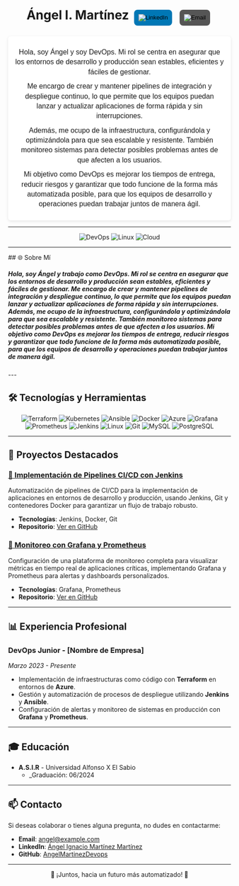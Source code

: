 <div align=center>
  <h1 align="center">Ángel I. Martínez 
  <a href="https://github.com/AngelMartinezDevops" target="_blank" style="text-decoration: none;">
    <button style="background-color: #0077b5; border: none; border-radius: 8px; margin: 5px; cursor: pointer; padding: 10px; display: inline-flex; justify-content: center; align-items: center;"><img src="https://img.icons8.com/ios-filled/24/ffffff/linkedin.png" alt="LinkedIn"/></button>
    <button style="background-color: #555; border: none; border-radius: 8px; margin: 5px; cursor: pointer; padding: 10px; display: inline-flex; justify-content: center; align-items: center;"><img src="https://img.icons8.com/ios-filled/24/ffffff/filled-message.png" alt="Email"/></button>
  </a>
  </h1>
</div>

<div align=center class="presentation" style="text-align: center; max-width: 500px; margin: 0 auto; padding: 15px; background-color: #fff; box-shadow: 0 2px 6px rgba(0, 0, 0, 0.1); border-radius: 6px; font-family: Arial, sans-serif;">
    <p style="font-size: 16px; line-height: 1.4; margin: 10px 0;">
        Hola, soy Ángel y soy DevOps. Mi rol se centra en asegurar que los entornos de desarrollo y producción sean estables, eficientes y fáciles de gestionar.
    </p>
    <p style="font-size: 16px; line-height: 1.4; margin: 10px 0;">
        Me encargo de crear y mantener pipelines de integración y despliegue continuo, lo que permite que los equipos puedan lanzar y actualizar aplicaciones de forma rápida y sin interrupciones.
    </p>
    <p style="font-size: 16px; line-height: 1.4; margin: 10px 0;">
        Además, me ocupo de la infraestructura, configurándola y optimizándola para que sea escalable y resistente. También monitoreo sistemas para detectar posibles problemas antes de que afecten a los usuarios.
    </p>
    <p style="font-size: 16px; line-height: 1.4; margin: 10px 0;">
        Mi objetivo como DevOps es mejorar los tiempos de entrega, reducir riesgos y garantizar que todo funcione de la forma más automatizada posible, para que los equipos de desarrollo y operaciones puedan trabajar juntos de manera ágil.
    </p>
</div>


---

<p align="center">
  <img src="https://img.shields.io/badge/DevOps-0A0A0A?style=for-the-badge&logo=devops&logoColor=white" alt="DevOps">
  <img src="https://img.shields.io/badge/Linux-FCC624?style=for-the-badge&logo=linux&logoColor=black" alt="Linux">
  <img src="https://img.shields.io/badge/Cloud-0078D4?style=for-the-badge&logo=cloud&logoColor=white" alt="Cloud">
</p>

---
<p>
## 🌐 Sobre Mí
<h5>
Hola, soy Ángel y trabajo como DevOps. Mi rol se centra en asegurar que los entornos de desarrollo y producción sean estables, eficientes y fáciles de gestionar. Me encargo de crear y mantener pipelines de integración y despliegue continuo, lo que permite que los equipos puedan lanzar y actualizar aplicaciones de forma rápida y sin interrupciones.
Además, me ocupo de la infraestructura, configurándola y optimizándola para que sea escalable y resistente. También monitoreo sistemas para detectar posibles problemas antes de que afecten a los usuarios.
Mi objetivo como DevOps es mejorar los tiempos de entrega, reducir riesgos y garantizar que todo funcione de la forma más automatizada posible, para que los equipos de desarrollo y operaciones puedan trabajar juntos de manera ágil.
</h5>  
</p>
---

## 🛠️ Tecnologías y Herramientas

<div align="center">
  <img src="https://img.shields.io/badge/Terraform-623CE4?style=for-the-badge&logo=terraform&logoColor=white" alt="Terraform">
  <img src="https://img.shields.io/badge/Kubernetes-326CE5?style=for-the-badge&logo=kubernetes&logoColor=white" alt="Kubernetes">
  <img src="https://img.shields.io/badge/Ansible-EE0000?style=for-the-badge&logo=ansible&logoColor=white" alt="Ansible">
  <img src="https://img.shields.io/badge/Docker-2496ED?style=for-the-badge&logo=docker&logoColor=white" alt="Docker">
  <img src="https://img.shields.io/badge/Azure-0078D4?style=for-the-badge&logo=microsoft-azure&logoColor=white" alt="Azure">
  <img src="https://img.shields.io/badge/Grafana-F46800?style=for-the-badge&logo=grafana&logoColor=white" alt="Grafana">
  <img src="https://img.shields.io/badge/Prometheus-E6522C?style=for-the-badge&logo=prometheus&logoColor=white" alt="Prometheus">
  <img src="https://img.shields.io/badge/Jenkins-D24939?style=for-the-badge&logo=jenkins&logoColor=white" alt="Jenkins">
  <img src="https://img.shields.io/badge/Linux-FCC624?style=for-the-badge&logo=linux&logoColor=black" alt="Linux">
  <img src="https://img.shields.io/badge/Git-F05032?style=for-the-badge&logo=git&logoColor=white" alt="Git">
  <img src="https://img.shields.io/badge/MySQL-4479A1?style=for-the-badge&logo=mysql&logoColor=white" alt="MySQL">
  <img src="https://img.shields.io/badge/PostgreSQL-336791?style=for-the-badge&logo=postgresql&logoColor=white" alt="PostgreSQL">
</div>

---

## 🚀 Proyectos Destacados

### [📌 Implementación de Pipelines CI/CD con Jenkins](#)
Automatización de pipelines de CI/CD para la implementación de aplicaciones en entornos de desarrollo y producción, usando Jenkins, Git y contenedores Docker para garantizar un flujo de trabajo robusto.

- **Tecnologías**: Jenkins, Docker, Git
- **Repositorio**: [Ver en GitHub](#)

### [📌 Monitoreo con Grafana y Prometheus](#)
Configuración de una plataforma de monitoreo completa para visualizar métricas en tiempo real de aplicaciones críticas, implementando Grafana y Prometheus para alertas y dashboards personalizados.

- **Tecnologías**: Grafana, Prometheus
- **Repositorio**: [Ver en GitHub](#)

---

## 📊 Experiencia Profesional

### DevOps Junior - [Nombre de Empresa]
_Marzo 2023 - Presente_

- Implementación de infraestructuras como código con **Terraform** en entornos de **Azure**.
- Gestión y automatización de procesos de despliegue utilizando **Jenkins** y **Ansible**.
- Configuración de alertas y monitoreo de sistemas en producción con **Grafana** y **Prometheus**.

---

## 🎓 Educación

- **A.S.I.R** - Universidad Alfonso X El Sabio
  - _Graduación: 06/2024

---

## 📫 Contacto

Si deseas colaborar o tienes alguna pregunta, no dudes en contactarme:

- **Email**: [angel@example.com](mailto:angel@example.com)
- **LinkedIn**: [Ángel Ignacio Martínez Martínez](https://www.linkedin.com/in/angelignaciomartinez/)
- **GitHub**: [AngelMartinezDevops](https://github.com/AngelMartinezDevops)

---

<p align="center">🚀 ¡Juntos, hacia un futuro más automatizado! 🚀</p>
